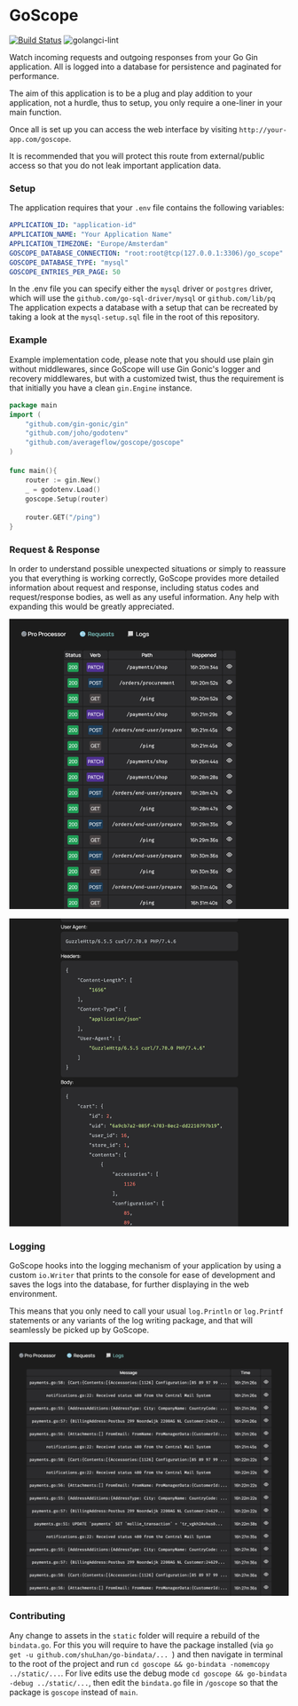 # GoScope

[![Build Status](https://travis-ci.com/averageflow/goscope.svg?branch=master)](https://travis-ci.com/averageflow/goscope)
![golangci-lint](https://github.com/averageflow/goscope/workflows/golangci-lint/badge.svg?branch=master)

Watch incoming requests and outgoing responses from your Go Gin application. All is logged into a database for persistence and paginated for performance.

The aim of this application is to be a plug and play addition to your application, not a hurdle, thus to setup, you only require a one-liner in your main function.

Once all is set up you can access the web interface by visiting `http://your-app.com/goscope`. 

It is recommended that you will protect this route from external/public access so that you do not leak important application data.

### Setup


The application requires that your `.env` file contains the following variables:

```yaml
APPLICATION_ID: "application-id"
APPLICATION_NAME: "Your Application Name"
APPLICATION_TIMEZONE: "Europe/Amsterdam"
GOSCOPE_DATABASE_CONNECTION: "root:root@tcp(127.0.0.1:3306)/go_scope"
GOSCOPE_DATABASE_TYPE: "mysql"
GOSCOPE_ENTRIES_PER_PAGE: 50
```

In the .env file you can specify either the `mysql` driver or `postgres` driver, which will use the `github.com/go-sql-driver/mysql` or `github.com/lib/pq`
The application expects a database with a setup that can be recreated by taking a look at the `mysql-setup.sql` file in the root of this repository.

### Example
Example implementation code, please note that you should use plain gin without middlewares, since GoScope will use Gin Gonic's logger and recovery middlewares, but with a customized twist, thus the requirement is that initially you have a clean `gin.Engine` instance.

```go
package main
import (
    "github.com/gin-gonic/gin"
    "github.com/joho/godotenv"
    "github.com/averageflow/goscope/goscope"
)

func main(){
    router := gin.New()
    _ = godotenv.Load()
    goscope.Setup(router)
    
    router.GET("/ping")
}
```

### Request & Response

In order to understand possible unexpected situations or simply to reassure you that everything is working correctly, GoScope provides more detailed information about request and response, including status codes and request/response bodies, as well as any useful information. Any help with expanding this would be greatly appreciated.

![GoScope Dashboard](https://raw.githubusercontent.com/averageflow/goscope/master/showcase/0.png)

![GoScope Dashboard](https://raw.githubusercontent.com/averageflow/goscope/master/showcase/1.png)

### Logging

GoScope hooks into the logging mechanism of your application by using a custom `io.Writer` that prints to the console for ease of development and saves the logs into the database, for further displaying in the web environment.

This means that you only need to call your usual `log.Println` or `log.Printf` statements or any variants of the log writing package, and that will seamlessly be picked up by GoScope.

![GoScope Dashboard](https://raw.githubusercontent.com/averageflow/goscope/master/showcase/2.png)

### Contributing

Any change to assets in the `static` folder will require a rebuild of the `bindata.go`. For this you will require to have the package installed (via `go get -u github.com/shuLhan/go-bindata/...
`) and then navigate in terminal to the root of the project and run `cd goscope && go-bindata -nomemcopy  ../static/...`. For live edits use the debug mode `cd goscope && go-bindata -debug ../static/...`, then edit the `bindata.go` file in `/goscope` so that the package is `goscope` instead of `main`.
